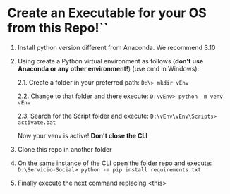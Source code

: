 # Create an Executable for your OS from this Repo!``
1. Install python version different from Anaconda. We recommend 3.10
2. Using create a Python virtual environment as follows (**don't use Anaconda or any other environment!**) (use cmd in Windows):

    2.1. Create a folder in your preferred path: `D:\> mkdir vEnv`
    
    2.2. Change to that folder and there execute: `D:\vEnv> python -m venv vEnv`
    
    2.3. Search for the Script folder and execute: `D:\vEnv\vEnv\Scripts> activate.bat`
    
    Now your venv is active! **Don't close the CLI**

3. Clone this repo in another folder
4. On the same instance of the CLI open the folder repo and execute: `D:\Servicio-Social> python -m pip install requirements.txt`
5. Finally execute the next command replacing \<this\>